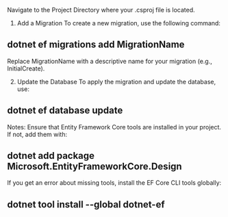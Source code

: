 

Navigate to the Project Directory where your .csproj file is located.

1. Add a Migration
To create a new migration, use the following command:


## dotnet ef migrations add MigrationName
Replace MigrationName with a descriptive name for your migration (e.g., InitialCreate).

2. Update the Database
To apply the migration and update the database, use:


## dotnet ef database update
Notes:
Ensure that Entity Framework Core tools are installed in your project. If not, add them with:

## dotnet add package Microsoft.EntityFrameworkCore.Design
If you get an error about missing tools, install the EF Core CLI tools globally:

## dotnet tool install --global dotnet-ef
